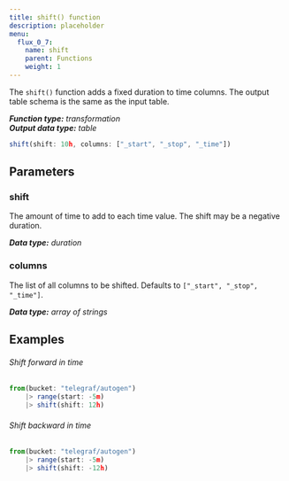 ```yaml
---
title: shift() function
description: placeholder
menu:
  flux_0_7:
    name: shift
    parent: Functions
    weight: 1
---
```


The `shift()` function adds a fixed duration to time columns.
The output table schema is the same as the input table.

_**Function type:** transformation_  
_**Output data type:** table_

```js
shift(shift: 10h, columns: ["_start", "_stop", "_time"])
```

## Parameters

### shift
The amount of time to add to each time value. The shift may be a negative duration.

_**Data type:** duration_

### columns
The list of all columns to be shifted. Defaults to `["_start", "_stop", "_time"]`.

_**Data type:** array of strings_

## Examples

###### Shift forward in time
```js
from(bucket: "telegraf/autogen")
	|> range(start: -5m)
	|> shift(shift: 12h)
```

###### Shift backward in time
```js
from(bucket: "telegraf/autogen")
	|> range(start: -5m)
	|> shift(shift: -12h)
```

